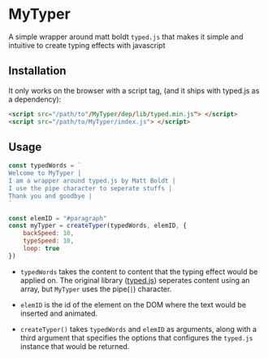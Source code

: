 # MyTyper
A simple wrapper around matt boldt `typed.js` that makes it simple and intuitive to create typing effects with javascript

## Installation
It only works on the browser with a script tag, (and it ships with typed.js as a dependency):

```html
<script src="/path/to"/MyTyper/dep/lib/typed.min.js"> </script>
<script src="/path/to/MyTyper/index.js"> </script>
```

## Usage

```js
const typedWords = `
Welcome to MyTyper |
I am a wrapper around typed.js by Matt Boldt |
I use the pipe character to seperate stuffs |
Thank you and goodbye |
`

const elemID = "#paragraph"
const myTyper = createTyper(typedWords, elemID, {
    backSpeed: 10,
    typeSpeed: 10,
    loop: true
})
```
- `typedWords` takes the content to content that the typing effect would be applied on. The original library ([typed.js]()) seperates content using an array, but `MyTyper` uses the pipe(`|`) character.

- `elemID` is the id of the element on the DOM where the text would be inserted and animated.
- `createTyper()` takes `typedWords` and `elemID` as arguments, along with a third argument that specifies the options that configures the `typed.js` instance that would be returned.


